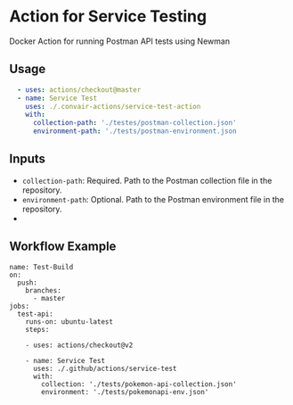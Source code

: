# Action for Service Testing
Docker Action for running Postman API tests using Newman

## Usage
```yaml
  - uses: actions/checkout@master
  - name: Service Test
    uses: ./.convair-actions/service-test-action
    with:
      collection-path: './testes/postman-collection.json'
      environment-path: './tests/postman-environment.json
```

## Inputs
* `collection-path`: Required. Path to the Postman collection file in the repository.
* `environment-path`: Optional. Path to the Postman environment file in the repository.
* 
## Workflow Example
```
name: Test-Build
on:
  push:
    branches:
      - master
jobs:
  test-api:
    runs-on: ubuntu-latest
    steps:

    - uses: actions/checkout@v2
    
    - name: Service Test
      uses: ./.github/actions/service-test
      with:
        collection: './tests/pokemon-api-collection.json'
        environment: './tests/pokemonapi-env.json'
```        
